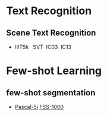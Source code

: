 # Text Recognition
## Scene Text Recognition
  + IIIT5k &nbsp; SVT&nbsp;  IC03&nbsp; IC13
  
  
# Few-shot Learning
## few-shot segmentation
  + [Pascal-5i](https://pjreddie.com/projects/pascal-voc-dataset-mirror/)  [FSS-1000](https://github.com/HKUSTCV/FSS-1000)
